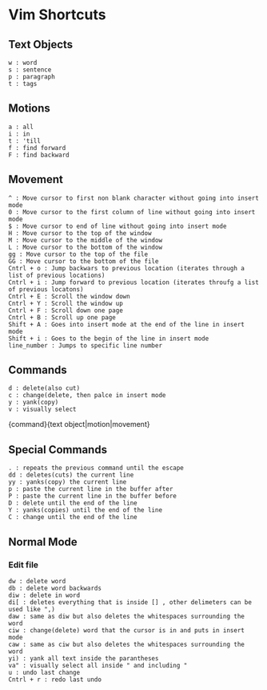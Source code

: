 # Vim Shortcuts

## Text Objects

	w : word
	s : sentence
	p : paragraph
	t : tags

## Motions

	a : all
	i : in
	t : 'till
	f : find forward
	F : find backward

## Movement

	^ : Move cursor to first non blank character without going into insert mode
	0 : Move cursor to the first column of line without going into insert mode
	$ : Move cursor to end of line without going into insert mode
	H : Move cursor to the top of the window
	M : Move cursor to the middle of the window
	L : Move cursor to the bottom of the window
	gg : Move cursor to the top of the file
	GG : Move cursor to the bottom of the file
	Cntrl + o : Jump backwars to previous location (iterates through a list of previous locations)
	Cntrl + i : Jump forward to previous location (iterates throufg a list of previous locatons)
	Cntrl + E : Scroll the window down
	Cntrl + Y : Scroll the window up
	Cntrl + F : Scroll down one page
	Cntrl + B : Scroll up one page
	Shift + A : Goes into insert mode at the end of the line in insert mode
	Shift + i : Goes to the begin of the line in insert mode
	line_number : Jumps to specific line number

## Commands

	d : delete(also cut)
	c : change(delete, then palce in insert mode
	y : yank(copy)
	v : visually select

{command}{text object|motion|movement}

## Special Commands

	. : repeats the previous command until the escape
	dd : deletes(cuts) the current line
	yy : yanks(copy) the current line
	p : paste the current line in the buffer after
	P : paste the current line in the buffer before
	D : delete until the end of the line
	Y : yanks(copies) until the end of the line
	C : change until the end of the line
## Normal Mode

### Edit file

	dw : delete word
	db : delete word backwards
	diw : delete in word
	di[ : deletes everything that is inside [] , other delimeters can be used like ",)
	daw : same as diw but also deletes the whitespaces surrounding the word
	ciw : change(delete) word that the cursor is in and puts in insert mode
	caw : same as ciw but also deletes the whitespaces surrounding the word
	yi) : yank all text inside the parantheses
	va" : visually select all inside " and including "
	u : undo last change
	Cntrl + r : redo last undo

